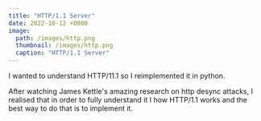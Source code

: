 ```yaml
---
title: "HTTP/1.1 Server"
date: 2022-10-12 +0000
image: 
  path: /images/http.png
  thumbnail: /images/http.png
  caption: "HTTP/1.1 Server"
---
```


I wanted to understand HTTP/11.1 so I reimplemented it in python.

After watching James Kettle's amazing research on http desync attacks, I realised that in order to fully understand it I how HTTP/1.1 works and the best way to do that is to implement it. 
